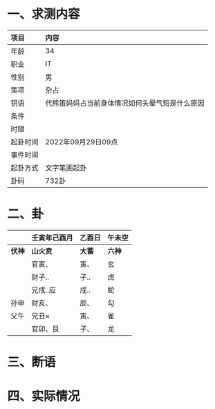 # 一、求测内容
|项目|内容|
|:-|:-|
|年龄|34|
|职业|IT|
|性别|男|
|策项|杂占|
|钥语|代熊笛妈妈占当前身体情况如何头晕气短是什么原因|
|条件||
|时限||
|起卦时间|2022年09月29日09点|
|事件时间||
|起卦方式|文字笔画起卦|
|卦码|732卦|

# 二、卦
||壬寅年己酉月|乙酉日|午未空|
|:-|:-|:-|:-|
|**伏神**|**山火贲**|**大蓄**|**六神**|
||官寅、|寅、|玄|
||财子..|子..|虎|
||兄戌..应|戌..|蛇|
|孙申|财亥、|辰、|勾|
|父午|兄丑×|寅、|雀|
||官卯、艮|子、|龙|


# 三、断语

# 四、实际情况
